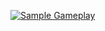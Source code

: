 [![Sample Gameplay](http://img.youtube.com/vi/shorts/M9i8y2mDD-o/0.jpg)](http://www.youtube.com/shorts/M9i8y2mDD-o "Video Title")
